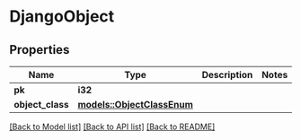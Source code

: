 # DjangoObject

## Properties

Name | Type | Description | Notes
------------ | ------------- | ------------- | -------------
**pk** | **i32** |  | 
**object_class** | [**models::ObjectClassEnum**](ObjectClassEnum.md) |  | 

[[Back to Model list]](../README.md#documentation-for-models) [[Back to API list]](../README.md#documentation-for-api-endpoints) [[Back to README]](../README.md)


